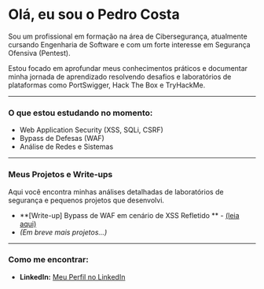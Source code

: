 # Olá, eu sou o Pedro Costa 

Sou um profissional em formação na área de Cibersegurança, atualmente cursando Engenharia de Software e com um forte interesse em Segurança Ofensiva (Pentest).

Estou focado em aprofundar meus conhecimentos práticos e documentar minha jornada de aprendizado resolvendo desafios e laboratórios de plataformas como PortSwigger, Hack The Box e TryHackMe.

---

###  O que estou estudando no momento:

-   Web Application Security (XSS, SQLi, CSRF)
-   Bypass de Defesas (WAF)
-   Análise de Redes e Sistemas

---

###  Meus Projetos e Write-ups

Aqui você encontra minhas análises detalhadas de laboratórios de segurança e pequenos projetos que desenvolvi.

-   **[Write-up] Bypass de WAF em cenário de XSS Refletido ** - [(leia aqui)](https://github.com/PDrocco/Cybersecurity-Writeups/blob/main/Portswigger-Reflected-XSS-WAF-Bypass.md)
-   *(Em breve mais projetos...)*

---

###  Como me encontrar:

-   **LinkedIn:** [Meu Perfil no LinkedIn](https://www.linkedin.com/in/pedro-c-4325571b5/)
